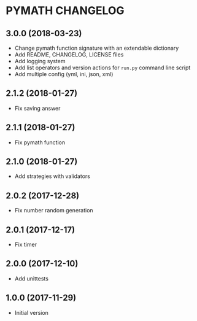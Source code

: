 # PYMATH CHANGELOG

## 3.0.0 (2018-03-23)

* Change pymath function signature with an extendable dictionary
* Add README, CHANGELOG, LICENSE files
* Add logging system
* Add list operators and version actions for `run.py` command line script
* Add multiple config (yml, ini, json, xml)

## 2.1.2 (2018-01-27)

* Fix saving answer

## 2.1.1 (2018-01-27)

* Fix pymath function

## 2.1.0 (2018-01-27)

* Add strategies with validators

## 2.0.2 (2017-12-28)

* Fix number random generation

## 2.0.1 (2017-12-17)

* Fix timer

## 2.0.0 (2017-12-10)

* Add unittests

## 1.0.0 (2017-11-29)

* Initial version
